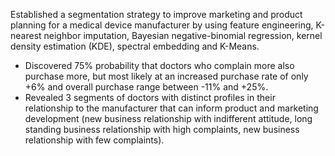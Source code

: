Established a segmentation strategy to improve marketing and product planning for a medical device manufacturer by using feature engineering, K-nearest neighbor imputation, Bayesian negative-binomial regression, kernel density estimation (KDE), spectral embedding and K-Means.
  - Discovered 75% probability that doctors who complain more also purchase more, but most likely at an increased purchase rate of only +6% and overall purchase range between -11% and +25%.
  - Revealed 3 segments of doctors with distinct profiles in their relationship to the manufacturer that can inform product and marketing development (new business relationship with indifferent attitude, long standing business relationship with high complaints, new business relationship with few complaints).
